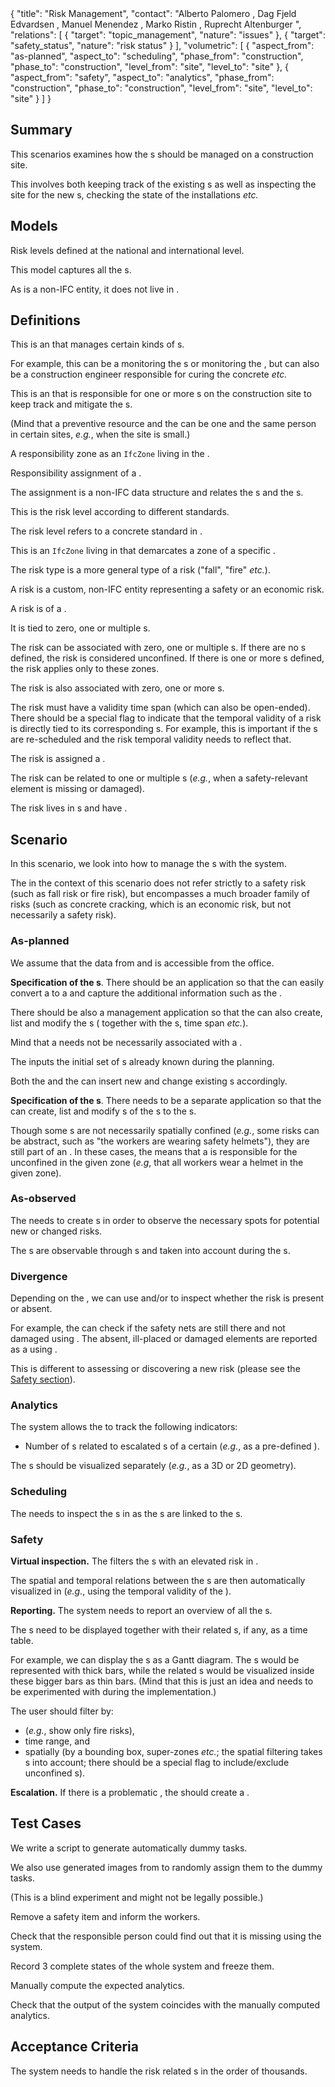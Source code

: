 <rasaeco-meta>
{
    "title": "Risk Management",
    "contact": "Alberto Palomero <Alberto.Palomero@hrs.ch>, Dag Fjeld Edvardsen <dag.fjeld.edvardsen@catenda.no>, Manuel Menendez <manuel.menendez@vias.es>, Marko Ristin <rist@zhaw.ch>, Ruprecht Altenburger <altb@zhaw.ch>",
    "relations": [
        { "target": "topic_management", "nature": "issues" },
        { "target": "safety_status", "nature": "risk status" }
    ],
    "volumetric": [
        {
            "aspect_from": "as-planned", "aspect_to": "scheduling",
            "phase_from": "construction", "phase_to": "construction",
            "level_from": "site", "level_to": "site"
        },
        {
            "aspect_from": "safety", "aspect_to": "analytics",
            "phase_from": "construction", "phase_to": "construction",
            "level_from": "site", "level_to": "site"
        }
    ]
}
</rasaeco-meta>

## Summary

This scenarios examines how the <ref name="risk" />s should be managed on a construction site.

This involves both keeping track of the existing <ref name="risk" />s as well as inspecting the site
for the new <ref name="risk" />s, checking the state of the installations *etc.*


## Models

<model name="standard/risk_level">

Risk levels defined at the national and international level.

</model>

<model name="risks">

This model captures all the <ref name="risk" />s.

As <ref name="risk" /> is a non-IFC entity, it does not live in 
<modelref name="evolving_plan#bim_extended" />.

</model>


## Definitions

<def name="risk_manager">

<level name="site">This is an <ref name="actor_management#role" /> that manages certain kinds 
of <ref name="risk" />s.</level>

For example, this can be a <ref name="fall_risk#health_and_safety_manager" /> monitoring 
the <ref name="fall_risk#fall_risk" />s or <ref name="fire_risk#site_protection_manager" /> 
monitoring the <ref name="fire_risk#fire_risk" />, but can also be a construction engineer 
responsible for curing the concrete *etc.*

</def>

<def name="preventive_resource">

<level name="zone">This is an <ref name="actor_management#role" /> that is responsible for
one or more <ref name="responsibility_zone" />s on the construction site to keep track and mitigate
the <ref name="risk" />s.</level>

(Mind that a preventive resource and the <ref name="risk_manager" /> can be one and the same
person in certain sites, *e.g.*, when the site is small.)

</def>

<def name="responsibility_zone">

A responsibility zone as an `IfcZone` living in the <modelref name="evolving_plan#bim_extended"/>.

</def>

<def name="assignment">

Responsibility assignment of a <ref name="preventive_resource" />.

The assignment is a non-IFC data structure and relates the <ref name="risk" />s and
the <ref name="preventive_resource" />s.

</def>

<def name="risk_level">

This is the risk level according to different standards.

The risk level refers to a concrete standard in <modelref name="standard/risk_level" />.

</def>

<def name="risk_zone">

This is an `IfcZone` living in <modelref name="evolving_plan#bim_extended" /> that demarcates a zone
of a specific <ref name="risk" />.

</def>

<def name="risk_type">

The risk type is a more general type of a risk ("fall", "fire" *etc.*).

</def>

<def name="risk">

A risk is a custom, non-IFC entity representing a safety or an economic risk.

A risk is of a <ref name="risk_type" />.

It is tied to zero, one or multiple <ref name="responsibility_zone"/>s.

The risk can be associated with zero, one or multiple <ref name="risk_zone" />s.
If there are no <ref name="risk_zone" />s defined, the risk is considered unconfined.
If there is one or more <ref name="risk_zone" />s defined, the risk applies only to these zones.

The risk is also associated with zero, one or more <ref name="scheduling#task" />s. 

The risk must have a validity time span (which can also be open-ended).
There should be a special flag to indicate that the temporal validity of a risk is directly
tied to its corresponding <ref name="scheduling#task" />s.
For example, this is important if the <ref name="scheduling#task" />s are re-scheduled and the risk
temporal validity needs to reflect that.

The risk is assigned a <ref name="risk_level" />.

The risk can be related to one or multiple <ref name="topic_management#topic" />s (*e.g.*,
when a safety-relevant element is missing or damaged).

The risk lives in <modelref name="risks" />s and have 
<ref name="unique_resource_identification#identifier" />.

</def>

## Scenario

In this scenario, we look into how to manage the <ref name="risk" />s with the system.

The <ref name="risk" /> in the context of this scenario does not refer strictly to a safety
risk (such as fall risk or fire risk), but encompasses a much broader family of risks (such as
concrete cracking, which is an economic risk, but not necessarily a safety risk).

### As-planned

<level name="office">We assume that the data from <modelref name="evolving_plan#bim3d" /> and
<modelref name="evolving_plan#bim_extended" /> is accessible from the office.</level>

**Specification of the <ref name="risk" />s**.
There should be an application so that the <ref name="risk_manager" /> can easily convert 
a <ref name="scheduling#task" /> to a <ref name="risk" /> and capture the additional
information such as the <ref name="risk_zone" />.

There should be also a <ref name="risk" /> management application so that 
the <ref name="risk_manager" /> can also create, list and modify the <ref name="risk" />s (
together with the <ref name="risk_zone" />s, time span *etc.*).

Mind that a <ref name="risk" /> needs not be necessarily associated with a 
<ref name="scheduling#task" />.

<phase name="planning">The <ref name="risk_manager"/> inputs the initial set of 
<ref name="risk"/>s already known during the planning.</phase>

<phase name="construction">Both the <ref name="risk_manager"/> and 
the <ref name="preventive_resource"/> can insert new and change existing 
<ref name="risk"/>s accordingly.</phase>

**Specification of the <ref name="assignment" />s**.
There needs to be a separate application so that the <ref name="risk_manager" /> can create, list 
and modify <ref name="assignment" />s of the <ref name="risk" />s to 
the <ref name="preventive_resource" />s.

Though some <ref name="risk" />s are not necessarily spatially confined 
(*e.g.*, some risks can be abstract, such as "the workers are wearing safety helmets"), 
they are still part of an <ref name="assignment" />.
In these cases, the <ref name="assignment" /> means that a <ref name="preventive_resource" /> is
responsible for the unconfined <ref name="risk" /> in the given zone (*e.g*, that all workers wear a 
helmet in the given zone).

### As-observed

The <ref name="risk_manager" /> needs to create <ref name="uxv_recording#focus_spot" />s in order
to observe the necessary spots for potential new or changed risks.

The <ref name="uxv_recording#focus_spot" />s are observable through 
<ref name="digital_reconstruction#recording" />s and taken into account during the 
<ref name="uxv_recording#mission" />s.

### Divergence

Depending on the <ref name="risk" />, we can use <scenarioref name="thermal_inspection" /> and/or
<scenarioref name="virtual_inspection" /> to inspect whether the risk is present or absent.

For example, the <ref name="preventive_resource" /> can check if the safety nets are still there and
not damaged using <scenarioref name="virtual_inspection" />.
The absent, ill-placed or damaged elements are reported as a 
<ref name="topic_management#topic" /> using <scenarioref name="topic_management" />.

This is different to assessing or discovering a new risk (please see the 
<a href="#section-Safety">Safety section</a>).

### Analytics

The system allows the <ref name="risk_manager" /> to track the following indicators:
* Number of <ref name="topic_management#topic" />s related to escalated <ref name="risk" />s of a
  certain <ref name="risk_type" /> (*e.g.*, as a pre-defined <ref name="topic_management#label" />).

The <ref name="assignment" />s should be visualized separately (*e.g.*, as a 3D or 2D geometry).

### Scheduling

The <ref name="risk_manager" /> needs to inspect the <ref name="scheduling#task" />s
in <scenarioref name="scheduling" /> as the <ref name="scheduling#task_shadow" />s are 
linked to the <ref name="risk" />s.

### Safety

**Virtual inspection.**
The <ref name="risk_manager" /> filters the <ref name="scheduling#task" />s with
an elevated risk in <scenarioref name="virtual_inspection" />.

The spatial and temporal relations between the <ref name="risk_zone" />s are then automatically 
visualized in <scenarioref name="virtual_inspection" /> (*e.g.*, using the temporal validity 
of the <ref name="risk" />).

**Reporting.**
The system needs to report an overview of all the <ref name="risk" />s.

The <ref name="risk" />s need to be displayed together with their  related 
<ref name="scheduling#task" />s, if any, as a time table.

For example, we can display the <ref name="risk" />s as a Gantt diagram.
The <ref name="risk" />s would be represented with thick bars, while the related 
<ref name="scheduling#task" />s would be visualized inside these bigger bars as thin bars.
(Mind that this is just an idea and needs to be experimented with during the implementation.)

The user should filter by:
* <ref name="risk_type" /> (*e.g.*, show only fire risks),
* time range, and
* spatially (by a bounding box, super-zones *etc.*; the spatial filtering takes 
  <ref name="risk_zone" />s into account; there should be a special flag to include/exclude
  unconfined <ref name="risk_zone" />s).

**Escalation.**
If there is a problematic <ref name="scheduling#task" />, 
the <ref name="risk_manager" /> should create a <ref name="topic_management#topic" />.

## Test Cases

<test name="test_for_magnitude">

We write a script to generate automatically dummy tasks.

We also use generated images from <testref name="thermal_inspection#test_for_magnitude" />
to randomly assign them to the dummy tasks.

</test>

<test name="blind_test_removed_item">

(This is a blind experiment and might not be legally possible.)

Remove a safety item and inform the workers.

Check that the responsible person could find out that it is missing using the system. 

</test> 

<test name="analytics_correct_on_an_example">

Record 3 complete states of the whole system and freeze them. 

Manually compute the expected analytics. 

Check that the output of the system coincides with the manually computed analytics.

</test>


## Acceptance Criteria

<acceptance name="magnitude">

The system needs to handle the risk related <ref name="scheduling#task" />s in the
order of thousands.

</acceptance>
